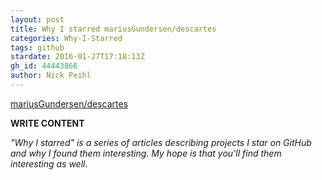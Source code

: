 ```yaml
---
layout: post
title: Why I starred mariusGundersen/descartes
categories: Why-I-Starred
tags: github
stardate: 2016-01-27T17:18:13Z
gh_id: 44443866
author: Nick Peihl
---
```


[mariusGundersen/descartes](star.repo.html_url)

**WRITE CONTENT**

*"Why I starred" is a series of articles describing projects I star on GitHub and why I found them interesting. My hope is that you'll find them interesting as well.*

